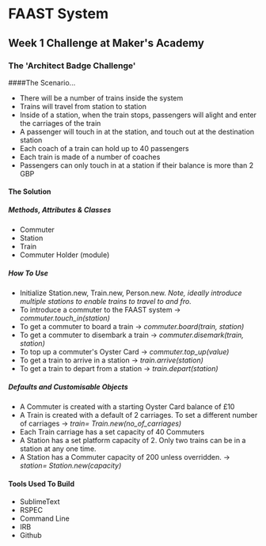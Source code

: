FAAST System
=============

Week 1 Challenge at Maker's Academy
-----------------------------------

### The 'Architect Badge Challenge' 


####The Scenario...

+ There will be a number of trains inside the system
+ Trains will travel from station to station
+ Inside of a station, when the train stops, passengers will alight and enter the carriages of the train
+ A passenger will touch in at the station, and touch out at the destination station
+ Each coach of a train can hold up to 40 passengers
+ Each train is made of a number of coaches
+ Passengers can only touch in at a station if their balance is more than 2 GBP

#### The Solution

##### Methods, Attributes & Classes

* Commuter
* Station
* Train
* Commuter Holder (module)

##### How To Use
* Initialize Station.new, Train.new, Person.new.  *Note, ideally introduce multiple stations to enable trains to travel to and fro.*
* To introduce a commuter to the FAAST system ->   *commuter.touch_in(station)*
* To get a commuter to board a train ->  *commuter.board(train, station)*
* To get a commuter to disembark a train ->   *commuter.disemark(train, station)*
* To top up a commuter's Oyster Card ->   *commuter.top_up(value)*
* To get a train to arrive in a station ->   *train.arrive(station)*
* To get a train to depart from a station  ->   *train.depart(station)*

##### Defaults and Customisable Objects
* A  Commuter is created with a starting Oyster Card balance of £10
* A Train is created with a default of 2 carriages. To set a different number of carriages ->   *train= Train.new(no_of_carriages)*
* Each Train carriage has a set capacity of 40 Commuters
* A Station has a set platform capacity of 2. Only two trains can be in a station at any one time.
* A Station has a Commuter capacity of 200 unless overridden. ->  *station= Station.new(capacity)*


#### Tools Used To Build

* SublimeText
* RSPEC
* Command Line
* IRB
* Github
